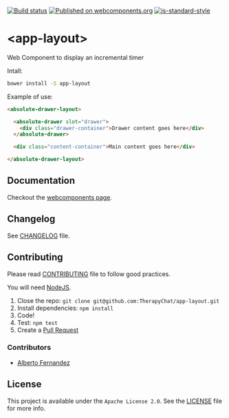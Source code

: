 [![Build status](https://travis-ci.org/TherapyChat/app-layout.svg?branch=master)](https://travis-ci.org/TherapyChat/app-layout)
[![Published on webcomponents.org](https://img.shields.io/badge/webcomponents.org-published-blue.svg)](https://www.webcomponents.org/element/therapychat/app-layout)
[![js-standard-style](https://img.shields.io/badge/code%20style-standard-brightgreen.svg)](http://standardjs.com)

# \<app-layout\>

Web Component to display an incremental timer

Intall:
```bash
bower install -S app-layout
```

Example of use:
<!---
```
<custom-element-demo>
  <template>
    <script src="../webcomponentsjs/webcomponents-lite.js"></script>
    <link rel="import" href="app-layout.html">
    <next-code-block></next-code-block>
  </template>
</custom-element-demo>
```
-->
```html
<absolute-drawer-layout>

  <absolute-drawer slot="drawer">
    <div class="drawer-container">Drawer content goes here</div>
  </absolute-drawer>

  <div class="content-container">Main content goes here</div>

</absolute-drawer-layout>
```

## Documentation

Checkout the [webcomponents page](https://www.webcomponents.org/element/therapychat/app-layout).

## Changelog

See [CHANGELOG](./CHANGELOG.md) file.

## Contributing

Please read [CONTRIBUTING](./CONTRIBUTING.md) file to follow good practices.

You will need [NodeJS](https://nodejs.org).

1. Close the repo: `git clone git@github.com:TherapyChat/app-layout.git`
1. Install dependencies: `npm install`
1. Code!
1. Test: `npm test`
1. Create a [Pull Request](https://github.com/therapychat/app-layout/pulls)

### Contributors

- [Alberto Fernandez](https://github.com/AlbertoFdzM)

## License

This project is available under the `Apache License 2.0`. See the [LICENSE](./LICENSE) file for more info.
